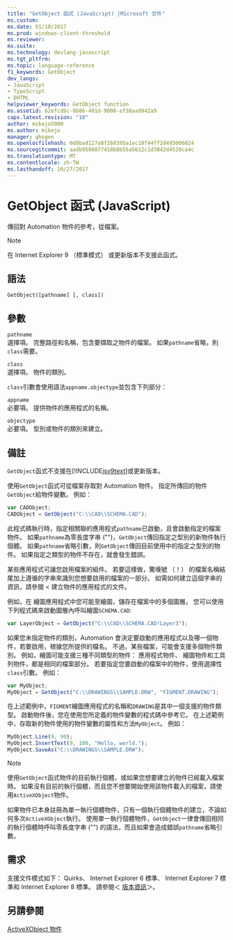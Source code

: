```yaml
---
title: "GetObject 函式 (JavaScript) |Microsoft 文件"
ms.custom: 
ms.date: 01/18/2017
ms.prod: windows-client-threshold
ms.reviewer: 
ms.suite: 
ms.technology: devlang-javascript
ms.tgt_pltfrm: 
ms.topic: language-reference
f1_keywords: GetObject
dev_langs:
- JavaScript
- TypeScript
- DHTML
helpviewer_keywords: GetObject function
ms.assetid: 62efcdbc-8b86-491d-9000-ef38aa9942a9
caps.latest.revision: "18"
author: mikejo5000
ms.author: mikejo
manager: ghogen
ms.openlocfilehash: 0d8bad127a0f260395a1ec19f44ff2d495006024
ms.sourcegitcommit: aadb9588877418b8b55a5612c1d3842d4520ca4c
ms.translationtype: MT
ms.contentlocale: zh-TW
ms.lasthandoff: 10/27/2017
---
```

# <a name="getobject-function-javascript"></a>GetObject 函式 (JavaScript)
傳回對 Automation 物件的參考，從檔案。  
  
> [!NOTE]
>  在 Internet Explorer 9 （標準模式） 或更新版本不支援此函式。  
  
## <a name="syntax"></a>語法  
  
```  
GetObject([pathname] [, class])  
```  
  
## <a name="parameters"></a>參數  
 `pathname`  
 選擇項。 完整路徑和名稱，包含要擷取之物件的檔案。 如果`pathname`省略，則`class`需要。  
  
 `class`  
 選擇項。 物件的類別。  
  
 `class`引數會使用語法`appname.objectype`並包含下列部分：  
  
 `appname`  
 必要項。 提供物件的應用程式的名稱。  
  
 `objectype`  
 必要項。 型別或物件的類別來建立。  
  
## <a name="remarks"></a>備註  
 `GetObject`函式不支援在[!INCLUDE[jsv9text](../../javascript/includes/jsv9text-md.md)]或更新版本。  
  
 使用`GetObject`函式可從檔案存取對 Automation 物件。 指定所傳回的物件`GetObject`給物件變數。 例如：  
  
```JavaScript  
var CADObject;  
CADObject = GetObject("C:\\CAD\\SCHEMA.CAD");  
```  
  
 此程式碼執行時，指定相關聯的應用程式`pathname`已啟動，且會啟動指定的檔案物件。 如果`pathname`為零長度字串 ("")，`GetObject`傳回指定之型別的新物件執行個體。 如果`pathname`省略引數，則`GetObject`傳回目前使用中的指定之型別的物件。 如果指定之類型的物件不存在，就會發生錯誤。  
  
 某些應用程式可讓您啟用檔案的組件。 若要這樣做，驚嘆號 （！） 的檔案名稱結尾加上遵循的字串來識別您想要啟用的檔案的一部分。 如需如何建立這個字串的資訊，請參閱 < 建立物件的應用程式的文件。  
  
 例如，在 繪圖應用程式中您可能至繪圖，儲存在檔案中的多個圖層。 您可以使用下列程式碼來啟動圖層內呼叫繪圖`SCHEMA.CAD`:  
  
```JavaScript  
var LayerObject = GetObject("C:\\CAD\\SCHEMA.CAD!Layer3");  
```  
  
 如果您未指定物件的類別，Automation 會決定要啟動的應用程式以及哪一個物件，若要啟用，根據您所提供的檔名。 不過，某些檔案，可能會支援多個物件類別。 例如，繪圖可能支援三種不同類型的物件： 應用程式物件、 繪圖物件和工具列物件，都是相同的檔案部分。 若要指定您要啟動的檔案中的物件，使用選擇性`class`引數。 例如：  
  
```JavaScript  
var MyObject;  
MyObject = GetObject("C:\\DRAWINGS\\SAMPLE.DRW", "FIGMENT.DRAWING");  
```  
  
 在上述範例中，`FIGMENT`繪圖應用程式的名稱和`DRAWING`是其中一個支援的物件類型。 啟動物件後，您在使用您所定義的物件變數的程式碼中參考它。 在上述範例中，存取新的物件使用的物件變數的屬性和方法`MyObject`。 例如：  
  
```JavaScript  
MyObject.Line(9, 90);  
MyObject.InsertText(9, 100, "Hello, world.");  
MyObject.SaveAs("C:\\DRAWINGS\\SAMPLE.DRW");  
```  
  
> [!NOTE]
>  使用`GetObject`函式物件的目前執行個體，或如果您想要建立的物件已經載入檔案時。 如果沒有目前的執行個體，而且您不想要開始使用該物件載入的檔案，請使用`ActiveXObject`物件。  
  
 如果物件已本身註冊為單一執行個體物件，只有一個執行個體物件的建立，不論如何多次`ActiveXObject`執行。 使用單一執行個體物件，`GetObject`一律會傳回相同的執行個體時呼叫零長度字串 ("") 的語法，而且如果會造成錯誤`pathname`省略引數。  
  
## <a name="requirements"></a>需求  
 支援文件模式如下： Quirks、 Internet Explorer 6 標準、 Internet Explorer 7 標準和 Internet Explorer 8 標準。 請參閱＜ [版本資訊](../../javascript/reference/javascript-version-information.md)＞。  
  
## <a name="see-also"></a>另請參閱  
 [ActiveXObject 物件](../../javascript/reference/activexobject-object-javascript.md)